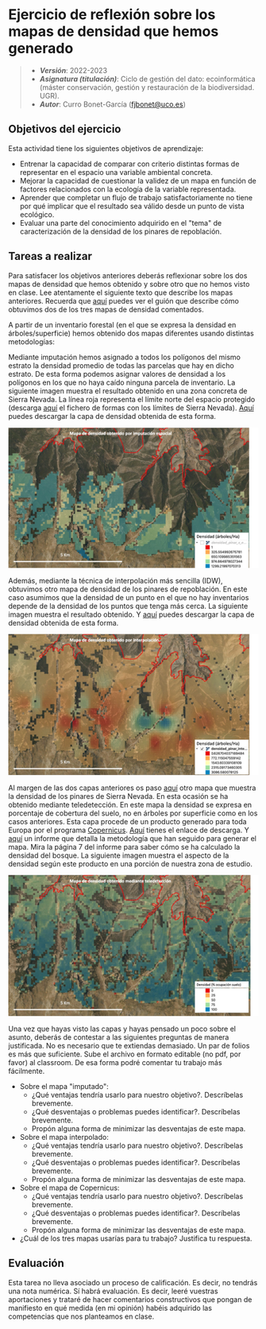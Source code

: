 # Ejercicio de reflexión sobre los mapas de densidad que hemos generado


> + **_Versión_**: 2022-2023
> + **_Asignatura (titulación)_**: Ciclo de gestión del dato: ecoinformática (máster conservación, gestión y restauración de la biodiversidad. UGR).
> + **_Autor_**: Curro Bonet-García (fjbonet@uco.es)



## Objetivos del ejercicio

Esta actividad tiene los siguientes objetivos de aprendizaje:

+ Entrenar la capacidad de comparar con criterio distintas formas de representar en el espacio una variable ambiental concreta.
+ Mejorar la capacidad de cuestionar la validez de un mapa en función de factores relacionados con la ecología de la variable representada. 
+ Aprender que completar un flujo de trabajo satisfactoriamente no tiene por qué implicar que el resultado sea válido desde un punto de vista ecológico.
+ Evaluar una parte del conocimiento adquirido en el "tema" de caracterización de la densidad de los pinares de repoblación.

## Tareas a realizar

Para satisfacer los objetivos anteriores deberás reflexionar sobre los dos mapas de densidad que hemos obtenido y sobre otro que no hemos visto en clase. Lee atentamente el siguiente texto que describe los mapas anteriores. Recuerda que [aquí](https://rawcdn.githack.com/aprendiendo-cosas/TP_densidad_pinar_ecoinf_UGR/2022_2023/guion_densidad_pinares.html) puedes ver el guión que describe cómo obtuvimos dos de los tres mapas de densidad comentados. 

A partir de un inventario forestal (en el que se expresa la densidad en árboles/superficie) hemos obtenido dos mapas diferentes usando distintas metodologías:

Mediante imputación hemos asignado a todos los polígonos del mismo estrato la densidad promedio de todas las parcelas que hay en dicho estrato. De esta forma podemos asignar valores de densidad a los polígonos en los que no haya caído ninguna parcela de inventario. La siguiente imagen muestra el resultado obtenido en una zona concreta de Sierra Nevada. La línea roja representa el límite norte del espacio protegido (descarga [aquí](https://github.com/aprendiendo-cosas/A_densidad_pinar_ecoinf_UGR/raw/2022--2023/geoinfo/pnatural_23030.zip) el fichero de formas con los límites de Sierra Nevada). [Aquí](https://github.com/aprendiendo-cosas/A_densidad_pinar_ecoinf_UGR/raw/2022--2023/geoinfo/densidad_pinar_x_estratos.tif) puedes descargar la capa de densidad obtenida de esta forma.

![image](https://github.com/aprendiendo-cosas/A_densidad_pinar_ecoinf_UGR/raw/2022--2023/imagenes/imputacion.jpeg)



Además, mediante la técnica de interpolación más sencilla (IDW), obtuvimos otro mapa de densidad de los pinares de repoblación. En este caso asumimos que la densidad de un punto en el que no hay inventarios depende de la densidad de los puntos que tenga más cerca. La siguiente imagen muestra el resultado obtenido. Y [aquí](https://github.com/aprendiendo-cosas/A_densidad_pinar_ecoinf_UGR/raw/2022--2023/geoinfo/densidad_pinar_interpolada.tif) puedes descargar la capa de densidad obtenida de esta forma. 

![image](https://github.com/aprendiendo-cosas/A_densidad_pinar_ecoinf_UGR/raw/2022--2023/imagenes/interpolacion.jpeg)

Al margen de las dos capas anteriores os paso [aquí](https://github.com/aprendiendo-cosas/A_densidad_pinar_ecoinf_UGR/raw/2022--2023/geoinfo/TCD_pines.tif) otro mapa que muestra la densidad de los pinares de Sierra Nevada. En esta ocasión se ha obtenido mediante teledetección. En este mapa la densidad se expresa en porcentaje de cobertura del suelo, no en árboles por superficie como en los casos anteriores. Esta capa procede de un producto generado para toda Europa por el programa [Copernicus](https://www.copernicus.eu/en). [Aquí](https://land.copernicus.eu/pan-european/high-resolution-layers/forests/tree-cover-density/status-maps/tree-cover-density-2018) tienes el enlace de descarga. Y [aquí](https://github.com/aprendiendo-cosas/A_densidad_pinar_ecoinf_UGR/raw/2022--2023/biblio/Forest_Technical_Specs_Public_v11.pdf) un informe que detalla la metodología que han seguido para generar el mapa. Mira la página 7 del informe para saber cómo se ha calculado la densidad del bosque. La siguiente imagen muestra el aspecto de la densidad según este producto en una porción de nuestra zona de estudio.

![image](https://github.com/aprendiendo-cosas/A_densidad_pinar_ecoinf_UGR/raw/2022--2023/imagenes/teledeteccion.jpeg)

Una vez que hayas visto las capas y hayas pensado un poco sobre el asunto, deberás de contestar a las siguientes preguntas de manera justificada. No es necesario que te extiendas demasiado. Un par de folios es más que suficiente. Sube el archivo en formato editable (no pdf, por favor) al classroom. De esa forma podré comentar tu trabajo más fácilmente.

+ Sobre el mapa "imputado":
  + ¿Qué ventajas tendría usarlo para nuestro objetivo?.  Descríbelas brevemente.
  + ¿Qué desventajas o problemas puedes identificar?. Descríbelas brevemente.
  + Propón alguna forma de minimizar las desventajas de este mapa.
+ Sobre el mapa interpolado:
  + ¿Qué ventajas tendría usarlo para nuestro objetivo?.  Descríbelas brevemente.
  + ¿Qué desventajas o problemas puedes identificar?. Descríbelas brevemente.
  + Propón alguna forma de minimizar las desventajas de este mapa.
+ Sobre el mapa de Copernicus:
  + ¿Qué ventajas tendría usarlo para nuestro objetivo?.  Descríbelas brevemente.
  + ¿Qué desventajas o problemas puedes identificar?. Descríbelas brevemente.
  + Propón alguna forma de minimizar las desventajas de este mapa.
+ ¿Cuál de los tres mapas usarías para tu trabajo? Justifica tu respuesta.



## Evaluación
Esta tarea no lleva asociado un proceso de calificación. Es decir, no tendrás una nota numérica. Sí habrá evaluación. Es decir, leeré vuestras aportaciones y trataré de hacer comentarios constructivos que pongan de manifiesto en qué medida (en mi opinión) habéis adquirido las competencias que nos planteamos en clase.

